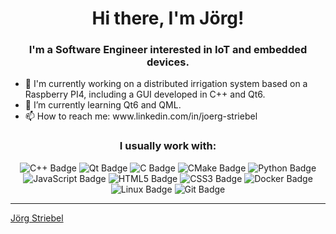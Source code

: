 <h1 align="center">Hi there, I'm Jörg!</h1>
<h3 align="center">I'm a Software Engineer interested in IoT and embedded devices.</h3>

<ul>
  <li>🔭 I'm currently working on a distributed irrigation system based on a Raspberry PI4, including a GUI developed in C++ and Qt6.</li>
  <li>🌱 I’m currently learning Qt6 and QML.</li>
  <li>📫 How to reach me: www.linkedin.com/in/joerg-striebel</li>
</ul>  

</div>

<h3 align="center">I usually work with:</h3>
<div align="center">

![C++ Badge](https://img.shields.io/badge/C%2B%2B-00599C?logo=cplusplus&logoColor=fff&style=flat)
![Qt Badge](https://img.shields.io/badge/Qt-41CD52?logo=qt&logoColor=fff&style=flat)
![C Badge](https://img.shields.io/badge/C-A8B9CC?logo=c&logoColor=fff&style=flat)
![CMake Badge](https://img.shields.io/badge/CMake-064F8C?logo=cmake&logoColor=fff&style=flat)
![Python Badge](https://img.shields.io/badge/Python-3776AB?logo=python&logoColor=fff&style=flat)
![JavaScript Badge](https://img.shields.io/badge/JavaScript-F7DF1E?logo=javascript&logoColor=000&style=flat)
![HTML5 Badge](https://img.shields.io/badge/HTML5-E34F26?logo=html5&logoColor=fff&style=flat)
![CSS3 Badge](https://img.shields.io/badge/CSS3-1572B6?logo=css3&logoColor=fff&style=flat)
![Docker Badge](https://img.shields.io/badge/Docker-2496ED?logo=docker&logoColor=fff&style=flat)
![Linux Badge](https://img.shields.io/badge/Linux-FCC624?logo=linux&logoColor=000&style=flat)
![Git Badge](https://img.shields.io/badge/Git-F05032?logo=git&logoColor=fff&style=flat)
</div>

------

[Jörg Striebel](https://github.com/Jorg8383)


